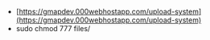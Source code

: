 

- [https://gmapdev.000webhostapp.com/upload-system](https://gmapdev.000webhostapp.com/upload-system)
- sudo chmod 777 files/